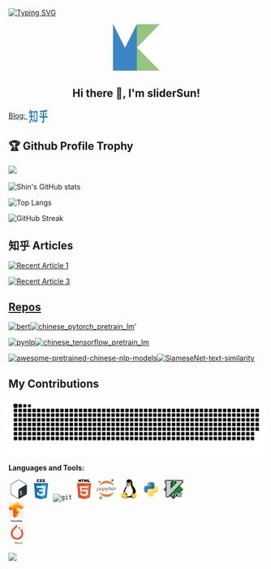 [![Typing SVG](https://readme-typing-svg.herokuapp.com?multiline=true&width=500&lines=Full-stack+NLPer+and+developer.++++++++++)](https://git.io/typing-svg)

<p align="center">
  <img width="92" src="https://raw.githubusercontent.com/sliderSun/sliderSun/master/assets/mkdir.png" />
</p>  
<h2 align="center">Hi there 👋, I'm sliderSun!</h2>


<a href="https://www.zhihu.com/people/sunshubing" target="blank">Blog: <img align="center" src="https://raw.githubusercontent.com/sliderSun/sliderSun/master/assets/zhihu.png" alt="知乎" height="30" width="40" /></a>

<h2>🏆 Github Profile Trophy</h2>
<img width=800 src="https://github-profile-trophy.vercel.app/?username=sliderSun&column=9&theme=gruvbox&no-frame=true"/>

![Shin's GitHub stats](https://github-readme-stats.vercel.app/api?username=sliderSun&show_icons=true&theme=tokyonight)


![Top Langs](https://github-readme-stats.vercel.app/api/top-langs/?username=sliderSun&layout=compact)

![GitHub Streak](https://github-readme-streak-stats.herokuapp.com?user=sliderSun&theme=neon-palenight&hide_border=true)

## 知乎 Articles

<a target="_blank" href="https://zhuanlan.zhihu.com/p/555369904"><img src="https://pic2.zhimg.com/v2-6ade68fe670cea83f51780499a832b44_1440w.jpg?source=172ae18b" alt="Recent Article 1">

<a target="_blank" href="https://zhuanlan.zhihu.com/p/555748085"><img src="https://pic2.zhimg.com/v2-cc537f97d188c52d17523f989a01b479_1440w.jpg?source=172ae18b" alt="Recent Article 3">

## Repos

[![bert](https://github-readme-stats.vercel.app/api/pin/?username=sliderSun&repo=bert&show_owner=true)](https://github.com/sliderSun/bert)[![chinese_pytorch_pretrain_lm](https://github-readme-stats.vercel.app/api/pin/?username=sliderSun&repo=chinese_pytorch_pretrain_lm&show_owner=true)](https://github.com/sliderSun/chinese_pytorch_pretrain_lm)'

[![pynlp](https://github-readme-stats.vercel.app/api/pin/?username=sliderSun&repo=pynlp&show_owner=true)](https://github.com/sliderSun/pynlp)[![chinese_tensorflow_pretrain_lm](https://github-readme-stats.vercel.app/api/pin/?username=sliderSun&repo=chinese_tensorflow_pretrain_lm&show_owner=true)](https://github.com/sliderSun/chinese_tensorflow_pretrain_lm)

[![awesome-pretrained-chinese-nlp-models](https://github-readme-stats.vercel.app/api/pin/?username=sliderSun&repo=awesome-pretrained-chinese-nlp-models&show_owner=true)](https://github.com/sliderSun/awesome-pretrained-chinese-nlp-models)[![SiameseNet-text-similarity](https://github-readme-stats.vercel.app/api/pin/?username=sliderSun&repo=SiameseNet-text-similarity&show_owner=true)](https://github.com/sliderSun/SiameseNet-text-similarity)

## My Contributions
![](https://raw.githubusercontent.com/sliderSun/sliderSun/main/assets/github-contribution-grid-snake.svg)

**Languages and Tools:**  

<code><img src="https://raw.githubusercontent.com/devicons/devicon/master/icons/bash/bash-original.svg" alt="bash" width="40" height="40"/></code>
<code><img src="https://raw.githubusercontent.com/devicons/devicon/master/icons/css3/css3-original-wordmark.svg" alt="css3" width="40" height="40"/></code>
<code><img src="https://www.vectorlogo.zone/logos/git-scm/git-scm-icon.svg" alt="git" width="40" height="40"/></code>
<code><img src="https://raw.githubusercontent.com/devicons/devicon/master/icons/html5/html5-original-wordmark.svg" alt="html5" width="40" height="40"/></code>
<code><img src="https://raw.githubusercontent.com/devicons/devicon/master/icons/jupyter/jupyter-original-wordmark.svg" alt="Jupyter" width="40" height="40"/></code>
<code><img src="https://raw.githubusercontent.com/devicons/devicon/master/icons/linux/linux-original.svg" alt="linux" width="40" height="40"/></code>
<code><img height="40" src="https://raw.githubusercontent.com/sliderSun/sliderSun/master/assets/python.png"></code>
<code><img height="40" src="https://raw.githubusercontent.com/sliderSun/sliderSun/master/assets/vim.png"></code>  
<code><img height="40" src="https://raw.githubusercontent.com/sliderSun/sliderSun/master/assets/tf.png"></code>  
<code><img height="40" src="https://raw.githubusercontent.com/sliderSun/sliderSun/master/assets/pt.png"></code>  

![](https://komarev.com/ghpvc/?username=sliderSun)
